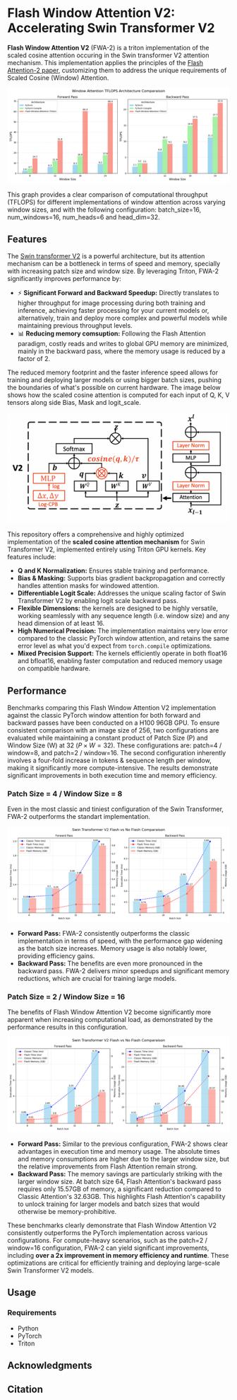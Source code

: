 # Flash Window Attention V2: Accelerating Swin Transformer V2

**Flash Window Attention V2** (FWA-2) is a triton implementation of the scaled cosine attention occuring in the Swin transformer V2 attention mechanism. This implementation applies the principles of the [Flash Attention-2 paper](https://arxiv.org/abs/2307.08691), customizing them to address the unique requirements of Scaled Cosine (Window) Attention.

![TFlOPS comparaison](assets/tflops_comparison-batch16-window16-head6-d32.png)

This graph provides a clear comparison of computational throughput (TFLOPS) for different implementations of window attention across varying window sizes, and with the following configuration:  batch_size=16, num_windows=16, num_heads=6 and head_dim=32.

## Features

The [Swin transformer V2](https://arxiv.org/abs/2111.09883) is a powerful architecture, but its attention mechanism can be a bottleneck in terms of speed and memory, specially with increasing patch size and window size. By leveraging Triton, FWA-2 significantly improves performance by:

- ⚡ **Significant Forward and Backward Speedup:** Directly translates to higher throughput for image processing during both training and inference, achieving faster processing for your current models or, alternatively, train and deploy more complex and powerful models while maintaining previous throughput levels.
- 📊 **Reducing memory comsuption:** Following the Flash Attention paradigm, costly reads and writes to global GPU memory are minimized, mainly in the backward pass, where the memory usage is reduced by a factor of 2.

The reduced memory footprint and the faster inference speed allows for training and deploying larger models or using bigger batch sizes, pushing the boundaries of what's possible on current hardware. The image below shows how the scaled cosine attention is computed for each input of Q, K, V tensors along side Bias, Mask and logit_scale.

![Scaled Cosine Attention](assets/scaled_cosine_attention.png)

This repository offers a comprehensive and highly optimized implementation of the **scaled cosine attention mechanism** for Swin Transformer V2, implemented entirely using Triton GPU kernels. Key features include:

* **Q and K Normalization:** Ensures stable training and performance.
* **Bias & Masking:** Supports bias gradient backpropagation and correctly handles attention masks for windowed attention.
* **Differentiable Logit Scale:** Addresses the unique scaling factor of Swin Transformer V2 by enabling logit scale backward pass.
* **Flexible Dimensions:** the kernels are designed to be highly versatile, working seamlessly with any sequence length (i.e. window size) and any head dimension of at least 16.
* **High Numerical Precision:** The implementation maintains very low error compared to the classic PyTorch window attention, and retains the same error level as what you'd expect from `torch.compile` optimizations.
* **Mixed Precision Support:** The kernels efficiently operate in both float16 and bfloat16, enabling faster computation and reduced memory usage on compatible hardware.

## Performance

Benchmarks comparing this Flash Window Attention V2 implementation against the classic PyTorch window attention for both forward and backward passes have been conducted on a H100 96GB GPU. To ensure consistent comparison with an image size of 256, two configurations are evaluated while maintaining a constant product of Patch Size (P) and Window Size (W) at 32 ($P \times W = 32$). These configurations are: patch=4 / window=8, and patch=2 / window=16. The second configuration inherently involves a four-fold increase in tokens & sequence length per window, making it significantly more compute-intensive. The results demonstrate significant improvements in both execution time and memory efficiency.

### Patch Size = 4 / Window Size = 8
Even in the most classic and tiniest configuration of the Swin Transformer, FWA-2 outperforms the standart implementation.

![Swin Transformer V2 Comparison - Patch 4, Window 8](assets/swin-transformer-v2-comparaison-patch4-window8.png)

* **Forward Pass:** FWA-2 consistently outperforms the classic implementation in terms of speed, with the performance gap widening as the batch size increases. Memory usage is also notably lower, providing efficiency gains.
* **Backward Pass:** The benefits are even more pronounced in the backward pass. FWA-2 delivers minor speedups and significant memory reductions, which are crucial for training large models.

### Patch Size = 2 / Window Size = 16

The benefits of Flash Window Attention V2 become significantly more apparent when increasing computational load, as demonstrated by the performance results in this configuration.

![Swin Transformer V2 Comparison - Patch 2, Window 16](assets/swin-transformer-v2-comparaison-patch2-window16.png)

* **Forward Pass:** Similar to the previous configuration, FWA-2 shows clear advantages in execution time and memory usage. The absolute times and memory consumptions are higher due to the larger window size, but the relative improvements from Flash Attention remain strong.
* **Backward Pass:** The memory savings are particularly striking with the larger window size. At batch size 64, Flash Attention's backward pass requires only 15.57GB of memory, a significant reduction compared to Classic Attention's 32.63GB. This highlights Flash Attention's capability to unlock training for larger models and batch sizes that would otherwise be memory-prohibitive.

These benchmarks clearly demonstrate that Flash Window Attention V2 consistently outperforms the PyTorch implementation across various configurations. For compute-heavy scenarios, such as the patch=2 / window=16 configuration, FWA-2 can yield significant improvements, including **over a 2x improvement in memory efficiency and runtime**. These optimizations are critical for efficiently training and deploying large-scale Swin Transformer V2 models.

## Usage

### Requirements

- Python
- PyTorch
- Triton

## Acknowledgments

## Citation